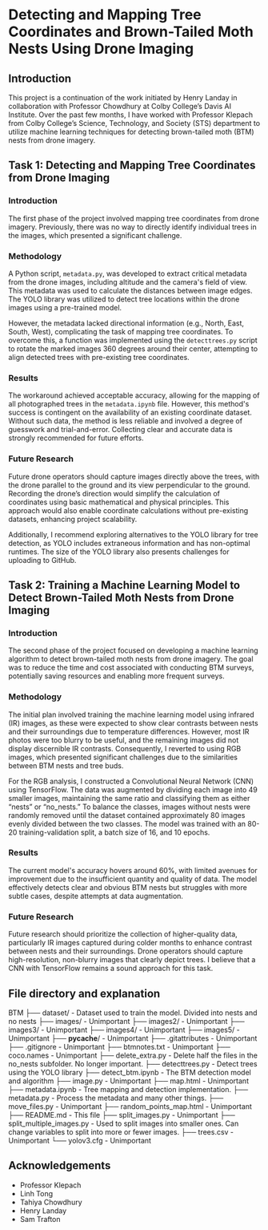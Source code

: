 # Detecting and Mapping Tree Coordinates and Brown-Tailed Moth Nests Using Drone Imaging

## Introduction
This project is a continuation of the work initiated by Henry Landay in collaboration with Professor Chowdhury at Colby College’s Davis AI Institute. Over the past few months, I have worked with Professor Klepach from Colby College’s Science, Technology, and Society (STS) department to utilize machine learning techniques for detecting brown-tailed moth (BTM) nests from drone imagery.

## Task 1: Detecting and Mapping Tree Coordinates from Drone Imaging

### Introduction  
The first phase of the project involved mapping tree coordinates from drone imagery. Previously, there was no way to directly identify individual trees in the images, which presented a significant challenge.

### Methodology  
A Python script, `metadata.py`, was developed to extract critical metadata from the drone images, including altitude and the camera's field of view. This metadata was used to calculate the distances between image edges. The YOLO library was utilized to detect tree locations within the drone images using a pre-trained model.

However, the metadata lacked directional information (e.g., North, East, South, West), complicating the task of mapping tree coordinates. To overcome this, a function was implemented using the `detecttrees.py` script to rotate the marked images 360 degrees around their center, attempting to align detected trees with pre-existing tree coordinates.

### Results  
The workaround achieved acceptable accuracy, allowing for the mapping of all photographed trees in the `metadata.ipynb` file. However, this method's success is contingent on the availability of an existing coordinate dataset. Without such data, the method is less reliable and involved a degree of guesswork and trial-and-error. Collecting clear and accurate data is strongly recommended for future efforts.

### Future Research  
Future drone operators should capture images directly above the trees, with the drone parallel to the ground and its view perpendicular to the ground. Recording the drone’s direction would simplify the calculation of coordinates using basic mathematical and physical principles. This approach would also enable coordinate calculations without pre-existing datasets, enhancing project scalability.

Additionally, I recommend exploring alternatives to the YOLO library for tree detection, as YOLO includes extraneous information and has non-optimal runtimes. The size of the YOLO library also presents challenges for uploading to GitHub.

## Task 2: Training a Machine Learning Model to Detect Brown-Tailed Moth Nests from Drone Imaging

### Introduction  
The second phase of the project focused on developing a machine learning algorithm to detect brown-tailed moth nests from drone imagery. The goal was to reduce the time and cost associated with conducting BTM surveys, potentially saving resources and enabling more frequent surveys.

### Methodology  
The initial plan involved training the machine learning model using infrared (IR) images, as these were expected to show clear contrasts between nests and their surroundings due to temperature differences. However, most IR photos were too blurry to be useful, and the remaining images did not display discernible IR contrasts. Consequently, I reverted to using RGB images, which presented significant challenges due to the similarities between BTM nests and tree buds.

For the RGB analysis, I constructed a Convolutional Neural Network (CNN) using TensorFlow. The data was augmented by dividing each image into 49 smaller images, maintaining the same ratio and classifying them as either “nests” or “no_nests.” To balance the classes, images without nests were randomly removed until the dataset contained approximately 80 images evenly divided between the two classes. The model was trained with an 80-20 training-validation split, a batch size of 16, and 10 epochs.

### Results  
The current model's accuracy hovers around 60%, with limited avenues for improvement due to the insufficient quantity and quality of data. The model effectively detects clear and obvious BTM nests but struggles with more subtle cases, despite attempts at data augmentation.

### Future Research  
Future research should prioritize the collection of higher-quality data, particularly IR images captured during colder months to enhance contrast between nests and their surroundings. Drone operators should capture high-resolution, non-blurry images that clearly depict trees. I believe that a CNN with TensorFlow remains a sound approach for this task.

## File directory and explanation
BTM
├── dataset/ - Dataset used to train the model. Divided into nests and no nests
├── images/ - Unimportant
├── images2/ - Unimportant
├── images3/ - Unimportant
├── images4/ - Unimportant
├── images5/ - Unimportant
├── __pycache__/ - Unimportant
├── .gitattributes - Unimportant
├── .gitignore - Unimportant
├── btmnotes.txt - Unimportant
├── coco.names - Unimportant
├── delete_extra.py - Delete half the files in the no_nests subfolder. No longer important.
├── detecttrees.py - Detect trees using the YOLO library
├── detect_btm.ipynb - The BTM detection model and algorithm
├── image.py - Unimportant
├── map.html - Unimportant
├── metadata.ipynb - Tree mapping and detection implementation.
├── metadata.py - Process the metadata and many other things.
├── move_files.py - Unimportant
├── random_points_map.html - Unimportant
├── README.md - This file
├── split_images.py - Unimportant
├── split_multiple_images.py - Used to split images into smaller ones. Can change variables to split into more or fewer images.
├── trees.csv - Unimportant
└── yolov3.cfg - Unimportant

## Acknowledgements  
- Professor Klepach  
- Linh Tong  
- Tahiya Chowdhury  
- Henry Landay  
- Sam Trafton